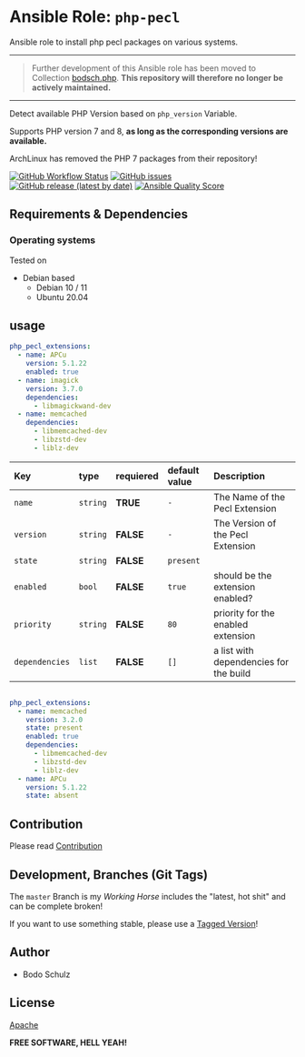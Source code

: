 
# Ansible Role:  `php-pecl`

Ansible role to install php pecl packages on various systems.

---

> Further development of this Ansible role has been moved to Collection [bodsch.php](https://github.com/bodsch/ansible-collection-php).
> **This repository will therefore no longer be actively maintained.**

---

Detect available PHP Version based on `php_version` Variable.

Supports PHP version 7 and 8, **as long as the corresponding versions are available.**

ArchLinux has removed the PHP 7 packages from their repository!

[![GitHub Workflow Status](https://img.shields.io/github/actions/workflow/status/bodsch/ansible-php-pecl/main.yml?branch=main)][ci]
[![GitHub issues](https://img.shields.io/github/issues/bodsch/ansible-php-pecl)][issues]
[![GitHub release (latest by date)](https://img.shields.io/github/v/release/bodsch/ansible-php-pecl)][releases]
[![Ansible Quality Score](https://img.shields.io/ansible/quality/50067?label=role%20quality)][quality]

[ci]: https://github.com/bodsch/ansible-php-pecl/actions
[issues]: https://github.com/bodsch/ansible-php-pecl/issues?q=is%3Aopen+is%3Aissue
[releases]: https://github.com/bodsch/ansible-php-pecl/releases
[quality]: https://galaxy.ansible.com/bodsch/php-pecl

## Requirements & Dependencies

### Operating systems

Tested on

* Debian based
    - Debian 10 / 11
    - Ubuntu 20.04

## usage

```yaml
php_pecl_extensions:
  - name: APCu
    version: 5.1.22
    enabled: true
  - name: imagick
    version: 3.7.0
    dependencies:
      - libmagickwand-dev
  - name: memcached
    dependencies:
      - libmemcached-dev
      - libzstd-dev
      - liblz-dev
```

| Key            | type     | requiered  | default value | Description                             |
|:----           | :---     | :----      |:----          | :----                                   |
| `name`         | `string` | **TRUE**   | `-`           | The Name of the Pecl Extension          |
| `version`      | `string` | **FALSE**  | `-`           | The Version of the Pecl Extension       |
| `state`        | `string` | **FALSE**  | `present`     |                                         |
| `enabled`      | `bool`   | **FALSE**  | `true`        | should be the extension enabled?        |
| `priority`     | `string` | **FALSE**  | `80`          | priority for the enabled extension      |
| `dependencies` | `list`   | **FALSE**  | `[]`          | a list with dependencies for the build  |


```yaml

php_pecl_extensions:
  - name: memcached
    version: 3.2.0
    state: present
    enabled: true
    dependencies:
      - libmemcached-dev
      - libzstd-dev
      - liblz-dev
  - name: APCu
    version: 5.1.22
    state: absent

```


## Contribution

Please read [Contribution](CONTRIBUTING.md)

## Development,  Branches (Git Tags)

The `master` Branch is my *Working Horse* includes the "latest, hot shit" and can be complete broken!

If you want to use something stable, please use a [Tagged Version](https://github.com/bodsch/ansible-php-pecl/tags)!


## Author

- Bodo Schulz

## License

[Apache](LICENSE)

**FREE SOFTWARE, HELL YEAH!**

